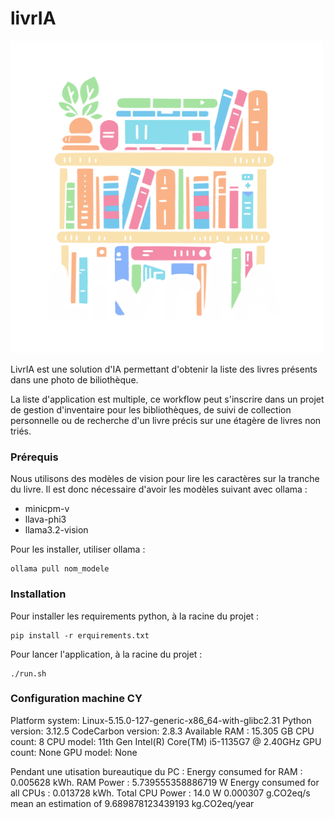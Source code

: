 # livrIA

<img src="src/logo livria.png" width="500em">

LivrIA est une solution d'IA permettant d'obtenir la liste des livres présents dans une photo de biliothèque.

La liste d'application est multiple, ce workflow peut s'inscrire dans un projet de gestion d'inventaire pour les bibliothèques, de suivi de collection personnelle ou de recherche d'un livre précis sur une étagère de livres non triés.

### Prérequis
Nous utilisons des modèles de vision pour lire les caractères sur la tranche du livre. Il est donc nécessaire d'avoir les modèles suivant avec ollama : 
- minicpm-v
- llava-phi3
- llama3.2-vision

Pour les installer, utiliser ollama :
```
ollama pull nom_modele
```


### Installation

Pour installer les requirements python, à la racine du projet :
```
pip install -r erquirements.txt
```

Pour lancer l'application, à la racine du projet :
```
./run.sh
```


### Configuration machine CY
Platform system: Linux-5.15.0-127-generic-x86_64-with-glibc2.31
Python version: 3.12.5
CodeCarbon version: 2.8.3
Available RAM : 15.305 GB
CPU count: 8
CPU model: 11th Gen Intel(R) Core(TM) i5-1135G7 @ 2.40GHz
GPU count: None
GPU model: None

Pendant une utisation bureautique du PC :
Energy consumed for RAM : 0.005628 kWh. RAM Power : 5.739555358886719 W
Energy consumed for all CPUs : 0.013728 kWh. Total CPU Power : 14.0 W
0.000307 g.CO2eq/s mean an estimation of 9.689878123439193 kg.CO2eq/year

